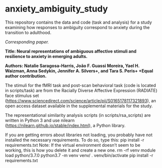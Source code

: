 # anxiety_ambiguity_study
This repository contains the data and code (task and analysis) for a study examining how responses to ambiguity correspond to anxiety during the transition to adulthood.

*Corresponding paper.*

**Title: Neural representations of ambiguous affective stimuli and resilience to anxiety in emerging adults.**

**Authors: Natalie Saragosa-Harris, João F. Guassi Moreira, Yael H. Waizman, Anna Sedykin, Jennifer A. Silvers+, and Tara S. Peris+
+Equal author contribution.**


The stimuli for the fMRI task and post-scan behavioral task (code is located in scripts/task) are from the Racially Diverse Affective Expression (RADIATE) face stimulus set (https://www.sciencedirect.com/science/article/pii/S0165178117321893), an open access dataset available in the supplemental materials for the study.

The representational similarity analysis scripts (in scripts/rsa_scripts) are written in Python 3 and use nilearn (https://nilearn.github.io/stable/index.html), a Python library.

If you are getting errors about libraries not loading, you probably have not installed the necessary requirements. To do so, type this: pip install -r requirements.txt
Note: If the virtual environment doesn’t seem to be working, this is how you delete it and create a new one. rm -rf venv module load python/3.7.0 python3.7 -m venv venv/ . venv/bin/activate pip install -r requirements.txt
